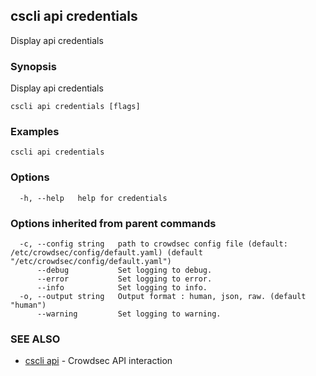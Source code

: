 ## cscli api credentials

Display api credentials

### Synopsis

Display api credentials

```
cscli api credentials [flags]
```

### Examples

```
cscli api credentials
```

### Options

```
  -h, --help   help for credentials
```

### Options inherited from parent commands

```
  -c, --config string   path to crowdsec config file (default: /etc/crowdsec/config/default.yaml) (default "/etc/crowdsec/config/default.yaml")
      --debug           Set logging to debug.
      --error           Set logging to error.
      --info            Set logging to info.
  -o, --output string   Output format : human, json, raw. (default "human")
      --warning         Set logging to warning.
```

### SEE ALSO

* [cscli api](cscli_api.md)	 - Crowdsec API interaction


